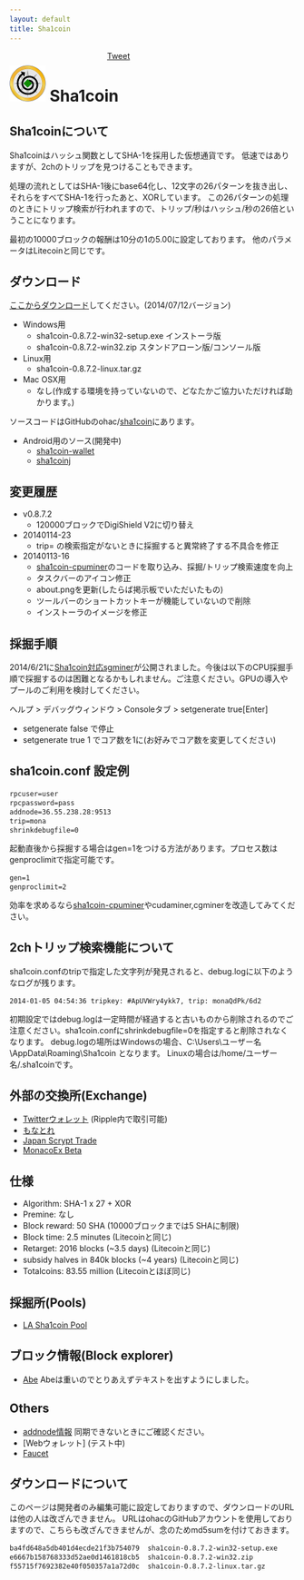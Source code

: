 ```yaml
---
layout: default
title: Sha1coin
---
```


<div style="position:absolute;top:20;left:400px">
<a href="https://twitter.com/share" class="twitter-share-button" data-via="ohac">Tweet</a>
<script>!function(d,s,id){var js,fjs=d.getElementsByTagName(s)[0],p=/^http:/.test(d.location)?'http':'https';if(!d.getElementById(id)){js=d.createElement(s);js.id=id;js.src=p+'://platform.twitter.com/widgets.js';fjs.parentNode.insertBefore(js,fjs);}}(document, 'script', 'twitter-wjs');</script>
<div class="fb-like" data-href="http://ohac.github.io/sha1coin" data-layout="button_count" data-action="like" data-show-faces="true" data-share="true"></div>
</div>

# ![sha1coin64](images/sha1coin64.png) Sha1coin

## Sha1coinについて

Sha1coinはハッシュ関数としてSHA-1を採用した仮想通貨です。
低速ではありますが、2chのトリップを見つけることもできます。

処理の流れとしてはSHA-1後にbase64化し、12文字の26パターンを抜き出し、それらをすべてSHA-1を行ったあと、XORしています。
この26パターンの処理のときにトリップ検索が行われますので、トリップ/秒はハッシュ/秒の26倍ということになります。

最初の10000ブロックの報酬は10分の1の5.00に設定しております。
他のパラメータはLitecoinと同じです。

## ダウンロード

[ここからダウンロード]してください。(2014/07/12バージョン)

* Windows用
  * sha1coin-0.8.7.2-win32-setup.exe インストーラ版
  * sha1coin-0.8.7.2-win32.zip スタンドアローン版/コンソール版
* Linux用
  * sha1coin-0.8.7.2-linux.tar.gz
* Mac OSX用
  * なし(作成する環境を持っていないので、どなたかご協力いただければ助かります。)

ソースコードはGitHubのohac/[sha1coin]にあります。

* Android用のソース(開発中)
  * [sha1coin-wallet](https://github.com/ohac/sha1coin-wallet)
  * [sha1coinj](https://github.com/ohac/sha1coinj)

## 変更履歴

* v0.8.7.2
  * 120000ブロックでDigiShield V2に切り替え
* 20140114-23
  * trip= の検索指定がないときに採掘すると異常終了する不具合を修正
* 20140113-16
  * [sha1coin-cpuminer]のコードを取り込み、採掘/トリップ検索速度を向上
  * タスクバーのアイコン修正
  * about.pngを更新(したらば掲示板でいただいたもの)
  * ツールバーのショートカットキーが機能していないので削除
  * インストーラのイメージを修正

## 採掘手順

2014/6/21に[Sha1coin対応sgminer]が公開されました。今後は以下のCPU採掘手順で採掘するのは困難となるかもしれません。ご注意ください。GPUの導入やプールのご利用を検討してください。

ヘルプ > デバッグウィンドウ > Consoleタブ > setgenerate true[Enter]

* setgenerate false で停止
* setgenerate true 1 でコア数を1に(お好みでコア数を変更してください)

## sha1coin.conf 設定例

    rpcuser=user
    rpcpassword=pass
    addnode=36.55.238.28:9513
    trip=mona
    shrinkdebugfile=0

起動直後から採掘する場合はgen=1をつける方法があります。プロセス数はgenproclimitで指定可能です。

    gen=1
    genproclimit=2

効率を求めるなら[sha1coin-cpuminer]やcudaminer,cgminerを改造してみてください。

## 2chトリップ検索機能について

sha1coin.confのtripで指定した文字列が発見されると、debug.logに以下のようなログが残ります。

    2014-01-05 04:54:36 tripkey: #ApUVWry4ykk7, trip: monaQdPk/6d2

初期設定ではdebug.logは一定時間が経過すると古いものから削除されるのでご注意ください。sha1coin.confにshrinkdebugfile=0を指定すると削除されなくなります。
debug.logの場所はWindowsの場合、C:\Users\ユーザー名\AppData\Roaming\Sha1coin となります。
Linuxの場合は/home/ユーザー名/.sha1coinです。

## 外部の交換所(Exchange)

* [Twitterウォレット] (Ripple内で取引可能)
* [もなとれ](http://vote.monatr.jp/)
* [Japan Scrypt Trade](http://jpnscryptrade.cart.fc2.com/)
* [MonacoEx Beta](https://trade.monaco-ex.org/)

## 仕様

* Algorithm: SHA-1 x 27 + XOR
* Premine: なし
* Block reward: 50 SHA (10000ブロックまでは5 SHAに制限)
* Block time: 2.5 minutes (Litecoinと同じ)
* Retarget: 2016 blocks (~3.5 days) (Litecoinと同じ)
* subsidy halves in 840k blocks (~4 years) (Litecoinと同じ)
* Totalcoins: 83.55 million (Litecoinとほぼ同じ)

## 採掘所(Pools)

* [LA Sha1coin Pool]

## ブロック情報(Block explorer)

* [Abe] Abeは重いのでとりあえずテキストを出すようにしました。

## Others

* [addnode情報](http://seed.sighash.info/) 同期できないときにご確認ください。
* [Webウォレット] (テスト中)
* [Faucet](https://pool.xau.jp/faucet/)

## ダウンロードについて

このページは開発者のみ編集可能に設定しておりますので、ダウンロードのURLは他の人は改ざんできません。
URLはohacのGitHubアカウントを使用しておりますので、こちらも改ざんできませんが、念のためmd5sumを付けておきます。

    ba4fd648a5db401d4ecde21f3b754079  sha1coin-0.8.7.2-win32-setup.exe
    e6667b158768333d52ae0d1461818cb5  sha1coin-0.8.7.2-win32.zip
    f55715f7692382e40f050357a1a72d0c  sha1coin-0.8.7.2-linux.tar.gz

[Sha1coin]: http://ohac.github.io/sha1coin/
[ここからダウンロード]: https://github.com/ohac/sha1coin/releases
[sha1coin]: https://github.com/ohac/sha1coin
[sha1coin-cpuminer]: https://github.com/ohac/sha1coin-cpuminer
[Twitterウォレット]: https://wallet.sighash.info/
[Abe]: http://abe.sighash.info/
[LA Sha1coin Pool]: https://pool.xau.jp/sha1coin/index.php
[Sha1coin対応sgminer]: http://holo-n94.github.io/sph-sgminer/
